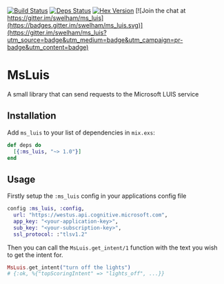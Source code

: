 [![Build Status](https://travis-ci.org/swelham/ms_luis.svg?branch=master)](https://travis-ci.org/swelham/ms_luis) [![Deps Status](https://beta.hexfaktor.org/badge/all/github/swelham/ms_luis.svg?branch=master)](https://beta.hexfaktor.org/github/swelham/ms_luis) [![Hex Version](https://img.shields.io/hexpm/v/ms_luis.svg)](https://hex.pm/packages/ms_luis) [![Join the chat at https://gitter.im/swelham/ms_luis](https://badges.gitter.im/swelham/ms_luis.svg)](https://gitter.im/swelham/ms_luis?utm_source=badge&utm_medium=badge&utm_campaign=pr-badge&utm_content=badge)

# MsLuis

A small library that can send requests to the Microsoft LUIS service

## Installation

Add `ms_luis` to your list of dependencies in `mix.exs`:

```elixir
def deps do
  [{:ms_luis, "~> 1.0"}]
end
```

## Usage

Firstly setup the `:ms_luis` config in your applications config file

```elixir
config :ms_luis, :config,
  url: "https://westus.api.cognitive.microsoft.com",
  app_key: "<your-application-key>",
  sub_key: "<your-subscription-key>",
  ssl_protocol: :"tlsv1.2"
```

Then you can call the `MsLuis.get_intent/1` function with the text you wish to get the intent for.

```elixir
MsLuis.get_intent("turn off the lights")
# {:ok, %{"topScoringIntent" => "lights_off", ...}}
```

